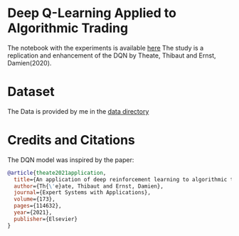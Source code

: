 # Deep Q-Learning Applied to Algorithmic Trading

The notebook with the experiments is available [here](./drl_trading.ipynb)
The study is a replication and enhancement of the DQN by Theate, Thibaut and Ernst, Damien(2020).

# Dataset

The Data is provided by me in the [data directory](./data)

# Credits and Citations

The DQN model was inspired by the paper:

```BibTeX
@article{theate2021application,
  title={An application of deep reinforcement learning to algorithmic trading},
  author={Th{\'e}ate, Thibaut and Ernst, Damien},
  journal={Expert Systems with Applications},
  volume={173},
  pages={114632},
  year={2021},
  publisher={Elsevier}
}
```